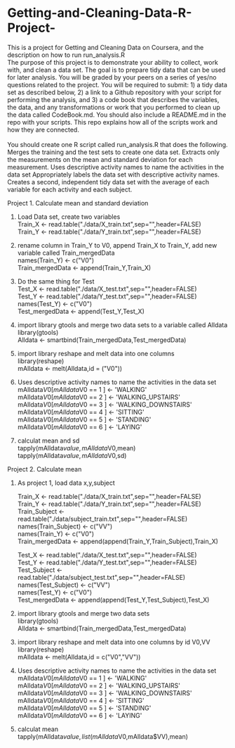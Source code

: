 Getting-and-Cleaning-Data-R-Project-
====================================

This is a project for Getting and Cleaning Data on Coursera, and the description on how to run run_analysis.R<br>
The purpose of this project is to demonstrate your ability to collect, work with, and clean a data set. The goal is to prepare tidy data that can be used for later analysis. You will be graded by your peers on a series of yes/no questions related to the project. You will be required to submit: 1) a tidy data set as described below, 2) a link to a Github repository with your script for performing the analysis, and 3) a code book that describes the variables, the data, and any transformations or work that you performed to clean up the data called CodeBook.md. You should also include a README.md in the repo with your scripts. This repo explains how all of the scripts work and how they are connected.<br>  
You should create one R script called run_analysis.R that does the following. 
Merges the training and the test sets to create one data set.
Extracts only the measurements on the mean and standard deviation for each measurement. 
Uses descriptive activity names to name the activities in the data set
Appropriately labels the data set with descriptive activity names. 
Creates a second, independent tidy data set with the average of each variable for each activity and each subject. <br>

Project 1. Calculate mean and standard deviation<br>

1. Load Data set, create two variables<br>
Train_X <- read.table("./data/X_train.txt",sep="",header=FALSE)<br>
Train_Y <- read.table("./data/Y_train.txt",sep="",header=FALSE)<br>

2. rename column in Train_Y to V0, append Train_X to Train_Y, add new variable called Train_mergedData<br>
names(Train_Y) <- c("V0")<br>
Train_mergedData <- append(Train_Y,Train_X)<br>

3. Do the same thing for Test<br>
Test_X <- read.table("./data/X_test.txt",sep="",header=FALSE)<br>
Test_Y <- read.table("./data/Y_test.txt",sep="",header=FALSE)<br>
names(Test_Y) <- c("V0")<br>
Test_mergedData <- append(Test_Y,Test_X)<br>

4. import library gtools and merge two data sets to a variable called Alldata<br>
library(gtools) <br>
Alldata <- smartbind(Train_mergedData,Test_mergedData)<br>

5. import library reshape and melt data into one columns<br>
library(reshape)<br>
mAlldata <- melt(Alldata,id = ("V0"))<br>

6. Uses descriptive activity names to name the activities in the data set<br>
mAlldata$V0[mAlldata$V0 == 1 ] <- 'WALKING'<br>
mAlldata$V0[mAlldata$V0 == 2 ] <- 'WALKING_UPSTAIRS'<br>
mAlldata$V0[mAlldata$V0 == 3 ] <- 'WALKING_DOWNSTAIRS'<br>
mAlldata$V0[mAlldata$V0 == 4 ] <- 'SITTING'<br>
mAlldata$V0[mAlldata$V0 == 5 ] <- 'STANDING'<br>
mAlldata$V0[mAlldata$V0 == 6 ] <- 'LAYING'<br>

7. calculat mean and sd<br>
tapply(mAlldata$value,mAlldata$V0,mean)<br>
tapply(mAlldata$value,mAlldata$V0,sd)<br>
 
 
 

Project 2. Calculate mean<br>

1. As project 1, load data x,y,subject<br>

    Train_X <- read.table("./data/X_train.txt",sep="",header=FALSE)<br>
    Train_Y <- read.table("./data/Y_train.txt",sep="",header=FALSE)<br>
    Train_Subject <- read.table("./data/subject_train.txt",sep="",header=FALSE)<br>
    names(Train_Subject) <- c("VV")<br>
    names(Train_Y) <- c("V0")<br>
    Train_mergedData <- append(append(Train_Y,Train_Subject),Train_X)<br>
    
    Test_X <- read.table("./data/X_test.txt",sep="",header=FALSE)<br>
    Test_Y <- read.table("./data/Y_test.txt",sep="",header=FALSE)<br>
    Test_Subject <- read.table("./data/subject_test.txt",sep="",header=FALSE)<br>
    names(Test_Subject) <- c("VV")<br>
    names(Test_Y) <- c("V0")<br>
    Test_mergedData <- append(append(Test_Y,Test_Subject),Test_X)<br>

2. import library gtools and merge two data sets<br>
library(gtools) <br>
Alldata <- smartbind(Train_mergedData,Test_mergedData)<br>


3. import library reshape and melt data into one columns by id V0,VV<br>
library(reshape)<br>
mAlldata <- melt(Alldata,id = c("V0","VV"))<br>

4. Uses descriptive activity names to name the activities in the data set<br>
mAlldata$V0[mAlldata$V0 == 1 ] <- 'WALKING'<br>
mAlldata$V0[mAlldata$V0 == 2 ] <- 'WALKING_UPSTAIRS'<br>
mAlldata$V0[mAlldata$V0 == 3 ] <- 'WALKING_DOWNSTAIRS'<br>
mAlldata$V0[mAlldata$V0 == 4 ] <- 'SITTING'<br>
mAlldata$V0[mAlldata$V0 == 5 ] <- 'STANDING'<br>
mAlldata$V0[mAlldata$V0 == 6 ] <- 'LAYING'<br>

5. calculat mean <br>
tapply(mAlldata$value,list(mAlldata$V0,mAlldata$VV),mean)<br>

